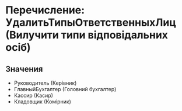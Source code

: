 ﻿# Перечисление: УдалитьТипыОтветственныхЛиц (Вилучити типи відповідальних осіб)

## Значения

- Руководитель (Керівник)
- ГлавныйБухгалтер (Головний бухгалтер)
- Кассир (Касир)
- Кладовщик (Комірник)

